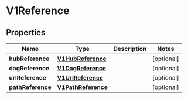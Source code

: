 

# V1Reference

## Properties

Name | Type | Description | Notes
------------ | ------------- | ------------- | -------------
**hubReference** | [**V1HubReference**](V1HubReference.md) |  |  [optional]
**dagReference** | [**V1DagReference**](V1DagReference.md) |  |  [optional]
**urlReference** | [**V1UrlReference**](V1UrlReference.md) |  |  [optional]
**pathReference** | [**V1PathReference**](V1PathReference.md) |  |  [optional]



